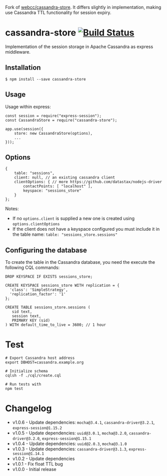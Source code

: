 Fork of [webcc/cassandra-store](https://github.com/webcc/cassandra-store). It differs slightly in implementation, making use Cassandra TTL functionality for session expiry.

cassandra-store [![Build Status](https://travis-ci.org/razvanz/cassandra-store.svg?branch=master)](https://travis-ci.org/razvanz/cassandra-store)
===============

Implementation of the session storage in Apache Cassandra as express middleware.

Installation
------------

```
$ npm install --save cassandra-store
```

Usage
-----

Usage within express:

```
const session = require("express-session");
const CassandraStore = require("cassandra-store");

app.use(session({
    store: new CassandraStore(options),
    ...
}));
```

Options
-------

```
{
    table: "sessions",
    client: null, // an existing cassandra client
    clientOptions: { // more https://github.com/datastax/nodejs-driver
        contactPoints: [ "localhost" ],
        keyspace: "sessions_store"
    }
};
```

Notes:

-	If no `options.client` is supplied a new one is created using `options.clientOptions`
-	If the client does not have a keyspace configured you must include it in the table name: `table: "sessions_store.sessions"`

Configuring the database
------------------------

To create the table in the Cassandra database, you need the execute the following CQL commands:

```
DROP KEYSPACE IF EXISTS sessions_store;

CREATE KEYSPACE sessions_store WITH replication = {
  'class': 'SimpleStrategy',
  'replication_factor': '1'
};

CREATE TABLE sessions_store.sessions (
   sid text,
   session text,
   PRIMARY KEY (sid)
) WITH default_time_to_live = 3600; // 1 hour
```

Test
====

```
# Export Cassandra host address
export DBHOST=cassandra.example.org

# Initialize schema
cqlsh -f ./cql/create.cql

# Run tests with
npm test
```

Changelog
=========

-	v1.0.6 - Update dependencies: `mocha@3.4.1`, `cassandra-driver@3.2.1`, `express-session@1.15.2`
-	v1.0.5 - Update dependencies: `uuid@3.0.1`, `mocha@3.2.0`, `cassandra-driver@3.2.0`, `express-session@1.15.1`
-	v1.0.4 - Update dependencies: `uuid@2.0.3`, `mocha@3.1.0`
-	v1.0.3 - Update dependencies: `cassandra-driver@3.1.3`, `express-session@1.14.1`
-	v1.0.2 - Update dependencies
-	v1.0.1 - Fix float TTL bug
-	v1.0.0 - Initial release
